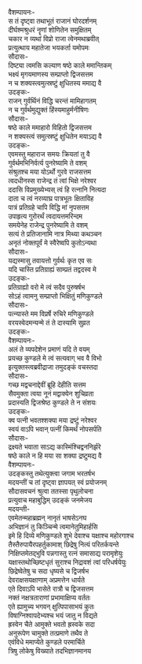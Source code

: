 वैशम्पायनः-  
स तं दृष्ट्वा तथाभूतं राजानं घोरदर्शनम्  
दीर्घश्मश्रुधरं नॄणां शोणितेन समुक्षितम्  
चकार न व्यथां विप्रो राजा त्वेनमथाब्रवीत्  
प्रत्युत्थाय महातेजा भयकर्ता यमोपमः  
सौदासः-  
दिष्ट्या त्वमसि कल्याण षष्ठे काले ममान्तिकम्  
भक्ष्यं मृगयमाणस्य सम्प्राप्तो द्विजसत्तम  
न च शक्यस्त्वमुत्स्रष्टुं क्षुधितस्य ममाद्य वै  
उदङ्कः-  
राजन् गुर्वर्थिनं विद्धि चरन्तं मामिहागतम्  
न च गुर्वर्थमुद्युक्तं हिंस्यमाहुर्मनीषिणः  
सौदासः-  
षष्ठे काले ममाहारो विहितो द्विजसत्तम  
न शक्यस्त्वं समुत्स्रष्टुं क्षुधितेन मयाऽद्य वै  
उदङ्कः-  
एवमस्तु महाराज समयः क्रियतां तु वै  
गुर्वर्थमभिनिर्वर्त्य पुनरेष्यामि ते वशम्  
संश्रुतश्च मया योऽर्थो गुरवे राजसत्तम  
त्वदधीनस्स राजेन्द्र तं त्वां भिक्षे नरेश्वर  
ददासि विप्रमुख्येभ्यस् त्वं हि रत्नानि नित्यदा  
दाता च त्वं नरव्याघ्र पात्रभूतः क्षिताविह  
पात्रं प्रतिग्रहे चापि विद्धि मां नृपसत्तम  
उपाहृत्य गुरोरर्थं त्वदायत्तमरिन्दम  
समयेनेह राजेन्द्र पुनरेष्यामि ते वशम्  
सत्यं ते प्रतिजानामि नात्र मिथ्या कथञ्चन  
अनृतं नोक्तपूर्वं मे स्वैरेष्वपि कुतोऽन्यथा  
सौदासः-  
यद्यस्मासु तवायत्तो गुर्वर्थः कृत एव सः  
यदि चास्ति प्रतिग्राह्यं साम्प्रतं तद्वदस्व मे  
उदङ्कः-  
प्रतिग्राह्यो वरो मे त्वं सदैव पुरुषर्षभ  
सोऽहं त्वामनु सम्प्राप्तो भिक्षितुं मणिकुण्डले  
सौदासः-  
पत्न्यास्ते मम विप्रर्षे रुचिरे मणिकुण्डले  
वरयस्वेदमन्यन्मे तं ते दास्यामि सुव्रत  
उदङ्कः-  
वैशम्पायनः-  
अलं ते व्यपदेशेन प्रमाणं यदि ते वयम्  
प्रयच्छ कुण्डले मे त्वं सत्यवाग् भव वै विभो  
इत्युक्तस्त्वब्रवीद्राजा तमुदङ्कं वचस्तदा  
सौदासः-  
गच्छ मद्वचनाद्देवीं ब्रूहि देहीति सत्तम  
सैवमुक्ता त्वया नूनं मद्वाक्येन शुचिव्रता  
प्रदास्यति द्विजश्रेष्ठ कुण्डले ते न संशयः  
उदङ्कः-  
क्व पत्नी भवतश्शक्या मया द्रष्टुं नरेश्वर  
स्वयं वाऽपि भवान् पत्नीं किमर्थं नोपसर्पति  
सौदासः-  
द्रक्ष्यते भवाता साऽद्य कास्मिंश्चिद्वननिर्झरे  
षष्ठे काले न हि मया सा शक्या द्रष्टुमद्य वै  
वैशम्पायनः-  
उदङ्कस्तु तथेत्युक्त्वा जगाम भरतर्षभ  
मदयन्तीं च तां दृष्ट्वा ज्ञापयत् स्वं प्रयोजनम्  
सौदासवचनं श्रुत्वा ततस्सा पृथुलोचना  
प्रत्युवाच महाबुद्धिम् उदङ्कं जनमेजय  
मदयन्ती-  
एवमेतन्महाब्रह्मन् नानृतं भाषसेऽनघ  
अभिज्ञानं तु किञ्चिन्मे त्वमानेतुमिहार्हसि  
इमे हि दिव्ये मणिकुण्डले शुभे देवाश्च यक्षाश्च महोरगाश्च  
तैस्तैरुपायैरपहर्तुकामाश् छिद्रेषु नित्यं परितर्कयन्ते  
निक्षिप्तमेतद्भुवि पन्नगास्तु रत्नं समासाद्य परामृशेयुः  
यक्षास्तथोच्छिष्टधृतं सुराश्च निद्रावशं त्वां परिधर्षयेयुः  
छिद्रेष्वेतेषु च सदा धृष्यसे च द्विजर्षभ  
देवराक्षसयक्षाणाम् अप्रमत्तेन धार्यते  
एते दिवाऽपि भासेते रात्रौ च द्विजसत्तम  
नक्तं नक्षत्रताराणां प्रभामाक्षिप्य वर्ततः  
एते ह्यामुच्य भगवन् क्षुत्पिपासाभयं कुतः  
विषाग्निश्वापदेभ्यश्च भयं जातु न विद्यते  
ह्रस्वेन चैते आमुक्ते भवतो ह्रस्वके सदा  
अनुरूपेण चामुक्ते तत्प्रमाणे तथैव ते  
एवंविधे ममाप्येते कुण्डले परमार्चिते  
त्रिषु लोकेषु विख्याते तदभिज्ञानमानय  
